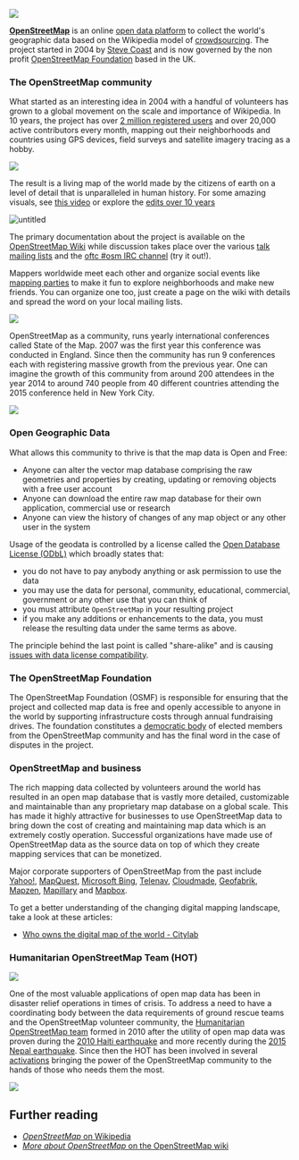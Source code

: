 ![](https://pbs.twimg.com/profile_images/1332105692/OSM_fixed_512.png)

**[OpenStreetMap](http://www.openstreetmap.org)** is an online [open data platform](https://en.wikipedia.org/wiki/Open_data) to collect the world's geographic data based on the Wikipedia model of [crowdsourcing](https://en.wikipedia.org/wiki/Crowdsourcing).
The project started in 2004 by [Steve Coast](http://wiki.openstreetmap.org/wiki/User:Steve) and is now governed by the non profit [OpenStreetMap Foundation](https://wiki.osmfoundation.org/wiki/Main_Page) based in the UK. 

### The OpenStreetMap community
What started as an interesting idea in 2004 with a handful of volunteers has grown to a global movement on the scale and importance of Wikipedia. In 10 years, the project has over [2 million registered users](http://www.openstreetmap.org/stats/data_stats.html) and over 20,000 active contributors every month, mapping out their neighborhoods and countries using GPS devices, field surveys and satellite imagery tracing as a hobby.

![](http://wiki.openstreetmap.org/w/images/9/90/Active_contributors_month.png)

The result is a living map of the world made by the citizens of earth on a level of detail that is unparalleled in human history. For some amazing visuals, see [this video](https://vimeo.com/83164362) or explore the [edits over 10 years](https://www.mapbox.com/ten-years-openstreetmap/#0.000000/8.407168/2)

![untitled](https://cloud.githubusercontent.com/assets/126868/8614000/fbfac286-2702-11e5-95f0-62ee0b4a3bfd.gif)

The primary documentation about the project is available on the [OpenStreetMap Wiki](http://wiki.openstreetmap.org/wiki/Main_Page) while discussion takes place over the various [talk mailing lists](https://lists.openstreetmap.org/listinfo) and the [oftc #osm IRC channel](http://irc.openstreetmap.org) (try it out!).

Mappers worldwide meet each other and organize social events like [mapping parties](http://wiki.openstreetmap.org/wiki/Mapping_parties) to make it fun to explore neighborhoods and make new friends. You can organize one too, just create a page on the wiki with details and spread the word on your local mailing lists.

![](http://wiki.openstreetmap.org/w/images/thumb/e/ee/2014_Natori_mapping_event.jpg/800px-2014_Natori_mapping_event.jpg)

OpenStreetMap as a community, runs yearly international conferences called State of the Map. 2007 was the first year this conference was conducted in England. Since then the community has run 9 conferences each with registering massive growth from the previous year. One can imagine the growth of this community from around 200 attendees in the year 2014 to around 740 people from 40 different countries attending the 2015 conference held in New York City. 

![](http://wiki.openstreetmap.org/w/images/thumb/6/68/SOTMUS_2015_audience.jpg/799px-SOTMUS_2015_audience.jpg)

### Open Geographic Data

What allows this community to thrive is that the map data is Open and Free:
- Anyone can alter the vector map database comprising the raw geometries and properties by creating, updating or removing objects with a free user account
- Anyone can download the entire raw map database for their own application, commercial use or research
- Anyone can view the history of changes of any map object or any other user in the system

Usage of the geodata is controlled by a license called the [Open Database License (ODbL)](https://wiki.osmfoundation.org/wiki/License) which broadly states that:
- you do not have to pay anybody anything or ask permission to use the data
- you may use the data for personal, community, educational, commercial, government or any other use that you can think of
- you must attribute `OpenStreetMap` in your resulting project
- if you make any additions or enhancements to the data, you must release the resulting data under the same terms as above.

The principle behind the last point is called "share-alike" and is causing [issues with data license compatibility](http://www.openstreetmap.org/user/lxbarth/diary/21221).

### The OpenStreetMap Foundation
The OpenStreetMap Foundation (OSMF) is responsible for ensuring that the project and collected map data is free and openly accessible to anyone in the world by supporting infrastructure costs through annual fundraising drives. The foundation constitutes a [democratic body](https://wiki.osmfoundation.org/wiki/Join) of elected members from the OpenStreetMap community and has the final word in the case of disputes in the project.

### OpenStreetMap and business
The rich mapping data collected by volunteers around the world has resulted in an open map database that is vastly more detailed, customizable and maintainable than any proprietary map database on a global scale. This has made it highly attractive for businesses to use OpenStreetMap data to bring down the cost of creating and maintaining map data which is an extremely costly operation. Successful organizations have made use of OpenStreetMap data as the source data on top of which they create mapping services that can be monetized.

Major corporate supporters of OpenStreetMap from the past include [Yahoo!](http://wiki.openstreetmap.org/wiki/Yahoo!_Aerial_Imagery), [MapQuest](http://wiki.openstreetmap.org/wiki/MapQuest), [Microsoft Bing](http://wiki.openstreetmap.org/wiki/Bing), [Telenav](http://wiki.openstreetmap.org/wiki/Telenav), [Cloudmade](http://wiki.openstreetmap.org/wiki/CloudMade), [Geofabrik](http://wiki.openstreetmap.org/wiki/Geofabrik), [Mapzen](http://wiki.openstreetmap.org/wiki/Mapzen), [Mapillary](http://wiki.openstreetmap.org/wiki/Mapillary) and [Mapbox](http://wiki.openstreetmap.org/wiki/Mapbox).

To get a better understanding of the changing digital mapping landscape, take a look at these articles:
- [Who owns the digital map of the world - Citylab](http://www.citylab.com/design/2015/06/who-owns-the-digital-map-of-the-world/396119/)

### Humanitarian OpenStreetMap Team (HOT)

![](http://hotosm.org/sites/default/themes/hot/logo.png)

One of the most valuable applications of open map data has been in disaster relief operations in times of crisis. To address a need to have a coordinating body between the data requirements of ground rescue teams and the OpenStreetMap volunteer community, the [Humanitarian OpenStreetMap team](http://hotosm.org/) formed in 2010 after the utility of open map data was proven during the [2010 Haiti earthquake](http://gadgetwise.blogs.nytimes.com/2010/01/27/digital-help-for-haiti/?_r=0) and more recently during the [2015 Nepal earthquake](https://www.mapbox.com/blog/mapping-nepal/). Since then the HOT has been involved in several [activations](http://wiki.openstreetmap.org/wiki/HOT_activation) bringing the power of the OpenStreetMap community to the hands of those who needs them the most.

![](http://wiki.openstreetmap.org/w/images/thumb/8/8e/Map_Poster_DSWD_Operations_Center.jpg/350px-Map_Poster_DSWD_Operations_Center.jpg)

## Further reading

- [*OpenStreetMap* on Wikipedia](https://en.wikipedia.org/wiki/OpenStreetMap)
- [*More about OpenStreetMap* on the OpenStreetMap wiki](http://wiki.openstreetmap.org/wiki/About)